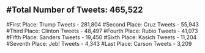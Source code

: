 #Total Number of Tweets: 465,522 
---
#First Place: Trump Tweets - 281,804
#Second Place: Cruz Tweets - 55,943
#Third Place: Clinton Tweets - 48,497
#Fourth Place: Rubio Tweets - 41,073
#Fifth Place: Sanders Tweets - 19,450
#Sixth Place: Kasich Tweets - 11,204
#Seventh Place: Jeb! Tweets - 4,343
#Last Place: Carson Tweets - 3,209
